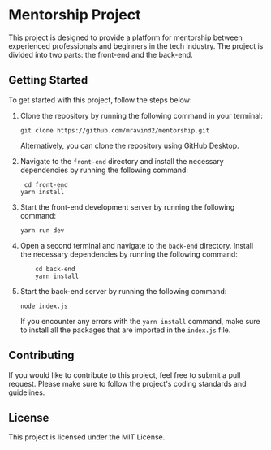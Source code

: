 # Mentorship Project

This project is designed to provide a platform for mentorship between experienced professionals and beginners in the tech industry. The project is divided into two parts: the front-end and the back-end.

## Getting Started

To get started with this project, follow the steps below:

1. Clone the repository by running the following command in your terminal:

   ``` git clone https://github.com/mravind2/mentorship.git ```

    Alternatively, you can clone the repository using GitHub Desktop.

2. Navigate to the `front-end` directory and install the necessary dependencies by running the following command:

   
    ```
     cd front-end 
    yarn install 
    ````


3. Start the front-end development server by running the following command:

   

    ```yarn run dev```

4. Open a second terminal and navigate to the `back-end` directory. Install the necessary dependencies by running the following command:

   

    ```
        cd back-end
        yarn install
    ```


5. Start the back-end server by running the following command:

   

    ```node index.js```

    If you encounter any errors with the `yarn install` command, make sure to install all the packages that are imported in the `index.js` file.

## Contributing

If you would like to contribute to this project, feel free to submit a pull request. Please make sure to follow the project's coding standards and guidelines.

## License

This project is licensed under the MIT License. 